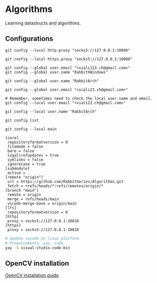 # Algorithms

 Learning datastructs and algorithms.

## Configurations

```shell
git config --local http.proxy "socks5://127.0.0.1:10808"

git config --local https.proxy "socks5://127.0.0.1:10808"

git config --global user.email "<xiali123.ch@gmail.com>"
git config --global user.name "RabbitXWindows"

git config --global user.name "RabbitArch"

git config --global user.email "<xiali23.ch@gmail.com>"

# Remember, sometimes need to check the local user name and email.
git config --local user.email "<xiali23.ch@gmail.com>"

git config --local user.name "RabbitArch"

git config list

git config --local main

[core]
 repositoryformatversion = 0
 filemode = false
 bare = false
 logallrefupdates = true
 symlinks = false
 ignorecase = true
[submodule]
 active = .
[remote "origin"]
 url = https://github.com/RabbitSeries/Algorithms.git
 fetch = +refs/heads/*:refs/remotes/origin/*
[branch "main"]
 remote = origin
 merge = refs/heads/main
 vscode-merge-base = origin/main
[lfs]
 repositoryformatversion = 0
[http]
 proxy = socks5://127.0.0.1:10810
[https]
 proxy = socks5://127.0.0.1:10810
```

```bash
# Update vscode on linux platform
# Prequirements: yay, sudo
yay -S visual-studio-code-bin
```

## OpenCV installation

[OpenCV installation guide](https://docs.opencv.org/4.x/d7/d9f/tutorial_linux_install.html)
